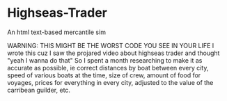 # Highseas-Trader
An html text-based mercantile sim

WARNING: THIS MIGHT BE THE WORST CODE YOU SEE IN YOUR LIFE
I wrote this cuz I saw the projared video about highseas trader and thought "yeah I wanna do that"
So I spent a month researching to make it as accurate as possible, ie correct distances by boat between every city, speed of various boats at the time, size of crew, amount of food for voyages, prices for everything in every city, adjusted to the value of the carribean guilder, etc.
